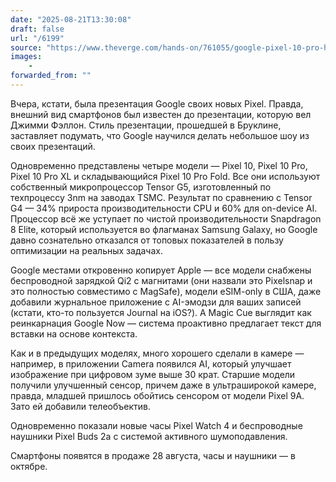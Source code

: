 ```yaml
---
date: "2025-08-21T13:30:08"
draft: false
url: "/6199"
source: "https://www.theverge.com/hands-on/761055/google-pixel-10-pro-hands-on-camera-gemini"
images:
    -
forwarded_from: ""
---
```


Вчера, кстати, была презентация Google своих новых Pixel. Правда, внешний вид смартфонов был известен до презентации, которую вел Джимми Фэллон. Стиль презентации, прошедшей в Бруклине, заставляет подумать, что Google научился делать небольшое шоу из своих презентаций. 

Одновременно представлены четыре модели — Pixel 10, Pixel 10 Pro, Pixel 10 Pro XL и складывающийся Pixel 10 Pro Fold. Все они используют собственный микропроцессор Tensor G5, изготовленный по техпроцессу 3nm на заводах TSMC. Результат по сравнению с Tensor G4 — 34% прироста производительности CPU и 60% для on-device AI. Процессор всё же уступает по чистой производительности Snapdragon 8 Elite, который используется во флагманах Samsung Galaxy, но Google давно сознательно отказался от топовых показателей в пользу оптимизации на реальных задачах.

Google местами откровенно копирует Apple — все модели снабжены беспроводной зарядкой Qi2 с магнитами (они назвали это Pixelsnap и это полностью совместимо с MagSafe), модели eSIM-only в США, даже добавили журнальное приложение с AI-эмодзи для ваших записей (кстати, кто-то пользуется Journal на iOS?). А Magic Cue выглядит как реинкарнация Google Now — система проактивно предлагает текст для вставки на основе контекста.

Как и в предыдущих моделях, много хорошего сделали в камере — например, в приложении Camera появился AI, который улучшает изображение при цифровом зуме выше 30 крат. Старшие модели получили улучшенный сенсор, причем даже в ультраширокой камере, правда, младшей пришлось обойтись сенсором от модели Pixel 9A. Зато ей добавили телеобъектив. 

Одновременно показали новые часы Pixel Watch 4 и беспроводные наушники Pixel Buds 2a с системой активного шумоподавления. 

Смартфоны появятся в продаже 28 августа, часы и наушники — в октябре.
